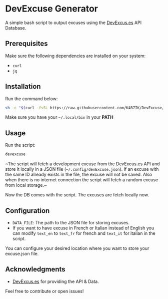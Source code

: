 # DevExcuse Generator

A simple bash script to output excuses using the [DevExcus.es](https://api.devexcus.es/) API Database.

## Prerequisites

Make sure the following dependencies are installed on your system:

- `curl`
- `jq`

## Installation

Run the command below:

```bash
sh -c "$(curl -fsSL https://raw.githubusercontent.com/K4R7IK/DevExcuse/master/install.sh)"
```
Make sure you have your `~/.local/bin` in your **PATH**

## Usage

Run the script:

```bash
devexcuse
```

~The script will fetch a development excuse from the DevExcus.es API and store it locally in a JSON file (`~/.config/devExcuse.json`). If an excuse with the same ID already exists in the file, the excuse will not be saved. Also when there is no internet connection the script will fetch a random excuse from local storage.~

Now the DB comes with the script. The excuses are fetch locally now.

## Configuration

- `DATA_FILE`: The path to the JSON file for storing excuses.
- If you want to have excuse in French or Italian instead of English you can modify `text_en` to `text_fr` for french and `text_it` for italian in the script.

You can configure your desired location where you want to store your excuse.json file.

## Acknowledgments

- [DevExcus.es](https://api.devexcus.es/) for providing the API & Data.

Feel free to contribute or open issues!

